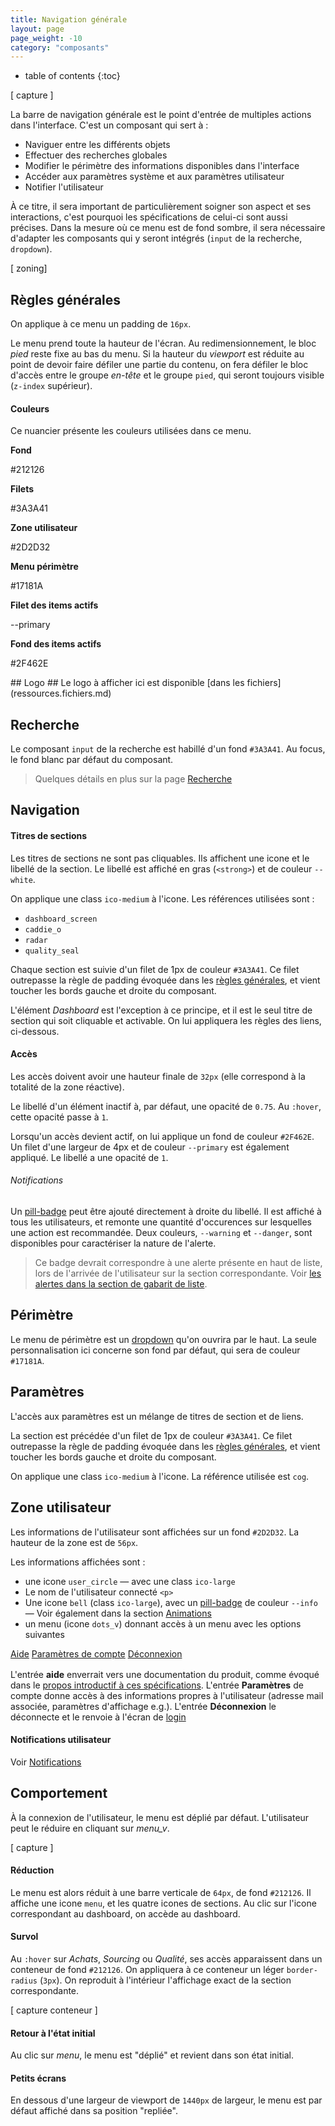 ```yaml
---
title: Navigation générale
layout: page
page_weight: -10
category: "composants"
---
```

* table of contents
{:toc}

[ capture ]

La barre de navigation générale est le point d'entrée de multiples actions dans l'interface. C'est un composant qui sert à :
- Naviguer entre les différents objets
- Effectuer des recherches globales
- Modifier le périmètre des informations disponibles dans l'interface
- Accéder aux paramètres système et aux paramètres utilisateur
- Notifier l'utilisateur

À ce titre, il sera important de particulièrement soigner son aspect et ses interactions, c'est pourquoi les spécifications de celui-ci sont aussi précises. Dans la mesure où ce menu est de fond sombre, il sera nécessaire d'adapter les composants qui y seront intégrés (`input` de la recherche, `dropdown`).

[ zoning]

## Règles générales ##
On applique à ce menu un padding de `16px`. 

Le menu prend toute la hauteur de l'écran. Au redimensionnement, le bloc *pied* reste fixe au bas du menu. Si la hauteur du *viewport* est réduite au point de devoir faire défiler une partie du contenu, on fera défiler le bloc d'accès entre le groupe *en-tête* et le groupe `pied`, qui seront toujours visible (`z-index` supérieur).

#### Couleurs ####

Ce nuancier présente les couleurs utilisées dans ce menu.

<div class="container colour-wheel" style="padding:0;">
    <div class="row">
	<div class="col-sm-4">
	    <div class="card">
		<div class="colour-slot" style="background-color: #212126"></div>
		<div class="card-body">
		    <p class="card-title mb-0"><strong>Fond</strong></p>
		    <p class="card-text text-muted">#212126</p>
		</div>
	    </div>
	</div>
	<div class="col-sm-4">
	    <div class="card">
		<div class="colour-slot" style="background-color: #3A3A41"></div>
		<div class="card-body">
		    <p class="card-title mb-0"><strong>Filets</strong></p>
		    <p class="card-text text-muted">#3A3A41</p>
		</div>
	    </div>
	</div>
	<div class="col-sm-4">
	    <div class="card">
		<div class="colour-slot" style="background-color: #2D2D32"></div>
		<div class="card-body">
		    <p class="card-title mb-0"><strong>Zone utilisateur</strong></p>
		    <p class="card-text text-muted">#2D2D32</p>
		</div>
	    </div>
	</div>
	<div class="col-sm-4">
	    <div class="card">
		<div class="colour-slot" style="background-color: #17181A"></div>
		<div class="card-body">
		    <p class="card-title mb-0"><strong>Menu périmètre</strong></p>
		    <p class="card-text text-muted">#17181A</p>
		</div>
	    </div>
	</div>
	<div class="col-sm-4">
	    <div class="card">
		<div class="colour-slot" style="background-color: #5AB445"></div>
		<div class="card-body">
		    <p class="card-title mb-0"><strong>Filet des items actifs</strong></p>
		    <p class="card-text text-muted">--primary</p>
		</div>
	    </div>
	</div>
	<div class="col-sm-4">
	    <div class="card">
		<div class="colour-slot" style="background-color: #2F462E"></div>
		<div class="card-body">
		    <p class="card-title mb-0"><strong>Fond des items actifs</strong></p>
		    <p class="card-text text-muted">#2F462E</p>
		</div>
	    </div>
	</div>
    </div>
	</div>
## Logo ##
Le logo à afficher ici est disponible [dans les fichiers](ressources.fichiers.md)

## Recherche ##
Le composant `input` de la recherche est habillé d'un fond `#3A3A41`. Au focus, le fond blanc par défaut du composant.

> Quelques détails en plus sur la page [Recherche](comp.recherche.html)

## Navigation ##

#### Titres de sections ####
Les titres de sections ne sont pas cliquables. Ils affichent une icone et le libellé de la section.
Le libellé est affiché en gras (`<strong>`) et de couleur `--white`.

On applique une class `ico-medium` à l'icone. Les références utilisées sont :
- `dashboard_screen`
- `caddie_o`
- `radar`
- `quality_seal`

Chaque section est suivie d'un filet de 1px de couleur `#3A3A41`. Ce filet outrepasse la règle de padding évoquée dans les [règles générales](#règles-générales), et vient toucher les bords gauche et droite du composant.

L'élément *Dashboard* est l'exception à ce principe, et il est le seul titre de section qui soit cliquable et activable. On lui appliquera les règles des liens, ci-dessous.

#### Accès ####
Les accès doivent avoir une hauteur finale de `32px` (elle correspond à la totalité de la zone réactive).

Le libellé d'un élément inactif à, par défaut, une opacité de `0.75`. Au `:hover`, cette opacité passe à `1`.

Lorsqu'un accès devient actif, on lui applique un fond de couleur `#2F462E`. Un filet d'une largeur de 4px et de couleur `--primary` est également appliqué. Le libellé a une opacité de `1`.

###### Notifications ######
Un [pill-badge](https://getbootstrap.com/docs/4.5/components/badge/#pill-badges) peut être ajouté directement à droite du libellé. Il est affiché à tous les utilisateurs, et remonte une quantité d'occurences sur lesquelles une action est recommandée. Deux couleurs, `--warning` et `--danger`, sont disponibles pour caractériser la nature de l'alerte.

> Ce badge devrait correspondre à une alerte présente en haut de liste, lors de l'arrivée de l'utilisateur sur la section correspondante. Voir [les alertes dans la section de gabarit de liste](gabarits.listes.html#alerte).

## Périmètre ##
Le menu de périmètre est un [dropdown](https://getbootstrap.com/docs/4.5/components/dropdowns/#dropup) qu'on ouvrira par le haut. La seule personnalisation ici concerne son fond par défaut, qui sera de couleur `#17181A`.

## Paramètres ##
L'accès aux paramètres est un mélange de titres de section et de liens. 

La section est précédée d'un filet de 1px de couleur `#3A3A41`. Ce filet outrepasse la règle de padding évoquée dans les [règles générales](#règles-générales), et vient toucher les bords gauche et droite du composant.

On applique une class `ico-medium` à l'icone. La référence utilisée est `cog`.

## Zone utilisateur ##
Les informations de l'utilisateur sont affichées sur un fond `#2D2D32`. La hauteur de la zone est de `56px`.

Les informations affichées sont :
- une icone `user_circle` ― avec une class `ico-large`
- Le nom de l'utilisateur connecté `<p>`
- Une icone `bell` (class `ico-large`), avec un [pill-badge](https://getbootstrap.com/docs/4.5/components/badge/#pill-badges) de couleur `--info` ― Voir également dans la section [Animations](ui.animations.html#horloge-de-notifications-de-lutilisateur)
- un menu (icone `dots_v`) donnant accès à un menu avec les options suivantes

<div class="dropdown-menu" style="position: static;display: block; float: none; margin-bottom: 1rem;">
  <a class="dropdown-item" href="#">Aide</a>
  <a class="dropdown-item" href="#">Paramètres de compte</a>
  <a class="dropdown-item" href="#">Déconnexion</a>
</div>

L'entrée **aide** enverrait vers une documentation du produit, comme évoqué dans le [propos introductif à ces spécifications](index.html). L'entrée **Paramètres** de compte donne accès à des informations propres à l'utilisateur (adresse mail associée, paramètres d'affichage e.g.). L'entrée **Déconnexion** le déconnecte et le renvoie à l'écran de [login](ui.login.html)

#### Notifications utilisateur ####

Voir [Notifications](comp.notifications.html)

## Comportement ##

À la connexion de l'utilisateur, le menu est déplié par défaut. L'utilisateur peut le réduire en cliquant sur <i class="ico ico-medium">menu_v</i>.

[ capture ]

#### Réduction ####
Le menu est alors réduit à une barre verticale de `64px`, de fond `#212126`. Il affiche une icone `menu`, et les quatre icones de sections. Au clic sur l'icone correspondant au dashboard, on accède au dashboard. 

#### Survol ####

Au `:hover` sur *Achats*, *Sourcing* ou *Qualité*, ses accès apparaissent dans un conteneur de fond `#212126`. On appliquera à ce conteneur un léger `border-radius` (`3px`). On reproduit à l'intérieur l'affichage exact de la section correspondante.

[ capture conteneur ]

#### Retour à l'état initial ####

Au clic sur <i class="ico ico-medium">menu</i>, le menu est "déplié" et revient dans son état initial.

#### Petits écrans ####

En dessous d'une largeur de viewport de  `1440px` de largeur, le menu est par défaut affiché dans sa position "repliée".
